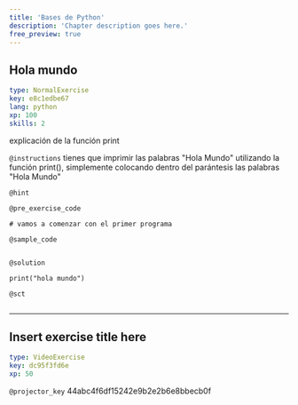 ```yaml
---
title: 'Bases de Python'
description: 'Chapter description goes here.'
free_preview: true
---
```


## Hola mundo

```yaml
type: NormalExercise
key: e8c1edbe67
lang: python
xp: 100
skills: 2
```

explicación de la función print

`@instructions`
tienes que imprimir las palabras "Hola Mundo" utilizando la función print(), simplemente colocando dentro del parántesis las palabras "Hola Mundo"

`@hint`


`@pre_exercise_code`
```{python}
# vamos a comenzar con el primer programa 
```

`@sample_code`
```{python}

```

`@solution`
```{python}
print("hola mundo")
```

`@sct`
```{python}

```

---

## Insert exercise title here

```yaml
type: VideoExercise
key: dc95f3fd6e
xp: 50
```

`@projector_key`
44abc4f6df15242e9b2e2b6e8bbecb0f
